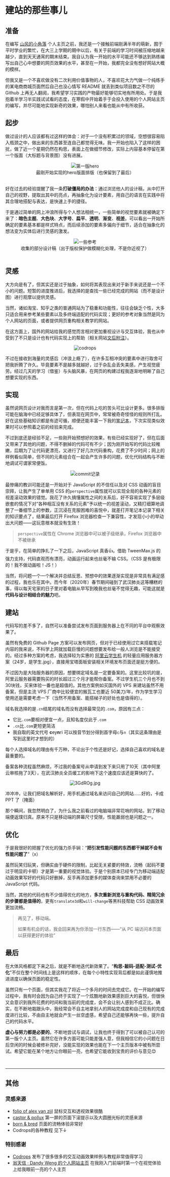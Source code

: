 # 建站的那些事儿

## 准备

在编写 [山风的小角落](http://ceynri.cn/) 个人主页之前，我还是一个接触前端刚满半年的萌新，囿于平时学业的繁忙，在大三上学期的期中以后，有关于前端的学习时间被压缩地越来越少，直到天天通宵的期末结束。我自认为我一开始的水平可能还不够达到熟练编写出自己心中想要的网页效果的水平，甚至在一开始，我都完全没有想好网站大概的模样。

但我又是一个不喜欢做没有二次利用价值事物的人，不喜欢花大力气做一个纯练手的某电商商城页面然后自己也没心情写 README 就丢到类似项目数之不尽的 Github 上再无人翻阅，我希望学习实践的产物最好能够切实地有所用处。于是我抱着半学习半实践试试看的态度，在寒假中开始着手于会投入使用的个人网站主页的编写，并尽可能地实现新奇的效果，哪怕别人来看也能从中有所收获。

## 起步

做过设计的人应该都有过这样的体会：对于一个没有积累过的领域，空想很容易陷入瓶颈之中，做出来的东西甚至连自己都觉得无味。我一开始也陷入了这样的困扰，做了近一个星期仍然在构思，表面上在做细节修改，实际上内容基本停留在第一个版面（大标题与背景图）没有进展。

<div align="center">
  <img src="https://s2.ax1x.com/2020/02/24/38jHHS.png" title="第一版hero" alt="第一版hero"/>
  <div align="center">最刚开始实现的hero版面排版（也保留到了最后）</div>
  <br>
</div>

好在过去的经验提醒了我一条**打破僵局的办法**：通过浏览他人的设计稿，从中打开自己的视野，提取出其中的亮点，再抽象化为设计要素，用自己的语言在实践中将其合理地搭配与表达，是快速上手的捷径。

于是通过简单的网上冲浪所得与个人想法相统一，一些简单的视觉要素就被确定下来了：**暗色主题**、**大色块**、**大字号**、**扁平**、**透明**、**渐变**、**视差**。可以看出一开始所确定的要素基本都是样式特点，而后续添加的要素多偏向于细节，适合在抽象化的想法变为实体后进行灵感的激发。

<div align="center">
  <img src="https://s2.ax1x.com/2020/02/24/38xDeK.jpg" alt="一些参考" title="一些参考" />
  <div>收集的部分设计稿（出于版权保护做模糊化处理，不是你近视了）</div>
  <br>
</div>

## 灵感

大方向是有了，但其实还是过于抽象，如何将其表现出来对于新手来说还是一个不小的问题。短暂的进度推进后，我选择的是查找一些已经完成的网站（而不是设计图）进行观摩以提供灵感。

当然，诸如淘宝、知乎之类的普通网站为了稳重和功能性，往往会缺乏个性，大多只适合用来参考某些要素以及多终端适配的代码实现；更好的参考对象当然是同为个人网站的页面，或者提供网页重构相关教学的网站。

在这方面上，国外的网站给我的感觉而言相对更加重视设计与交互体验，我也从中受到了不只是设计也有代码实现上的帮助（相关网站[文后附注](#其他)）。

<div align="center">
  <img src="https://s2.ax1x.com/2020/02/24/3G98XR.jpg" alt="codrops" title="codrops" />
</div>

不过在接收到海量的灵感后（冲浪上瘾了），在许多互相冲突的要素中进行取舍可把我折腾了许久。毕竟要素不是越多就越好，过于杂乱会丢失美感，产生视觉疲劳。经过几天的学习（借鉴）与头脑风暴，在网页的构建过程我逐渐地明晰了自己想要实现的东西。

## 实现

虽然说网页设计对我而言是第一次，但在代码上吃的苦头可比设计更多。很多排版可能在脑海中已经足够具体了，但表现在网页中，常常被奇奇怪怪的规则所打乱。好在这些基础知识都是有迹可循，顺便还能丰富一下我的[笔记本](http://docs.ceynri.cn/)，下次实现类似效果时可以参照着之前的经验来完成。

不过到底还是经验不足，一些刚开始预想好的效果，有些已经实现好了，但在后面又带来了其他的问题，不得不删掉的代码可有不少；因为刚开始写的代码比较稚嫩，后期为了让代码更漂亮，又进行了好几次代码重构，花费了不少时间；网上的样例看似简单，但不同的元素组合在一起会产生许多的问题，优化代码结构与不断地调试可谓家常便饭。

<div align="center">
  <img src="https://s2.ax1x.com/2020/02/24/3GCnKA.jpg" alt="commit记录" title="commit记录" />
</div>

最惨痛的教训可能还是一开始对于 JavaScript 的不信任以及对 CSS 动画的盲目崇拜，让我产生了单单用 CSS 的`perspective`属性就可以实现全局的各种元素的视差滚动效果的错觉。我花了许久搞懂属性之间的关系后，好不容易实现了多层级嵌套的情况下对“各种相互没有关系的元素”予以统一的视差滚动，又精打细算地调整了一番细节上的参数，正沉浸在克服困难的喜悦中，就差打开笔记本记录下相关的知识要点了，结果最后打开 Firefox 浏览器检查一下兼容性，才发现小小的举动出大问题——这玩意根本就没有生效！

> `perspective`属性在 Chrome 浏览器中可以被子级继承，Firefox 浏览器中不被继承

于是乎，在简单的挣扎了一下之后，JavaScript 真香👍。借助 TweenMax.js 的强力支持，代码直观而有漂亮，动画运行起来也丝毫不输 CSS。（CSS 是有极限的！我不做动画啦！JS！）

当然，将问题一个一个解决并总结反思、预想中的效果逐渐实现是非常具有满足感的过程，我也乐在其中。而今年（2020年）春节期间碰到了武汉肺炎这等糟糕的事，得以每天宅家的日子里对着电脑从早写到晚我也丝毫不觉得无趣，可能这就是**代码与设计相结合的魅力**吧。

## 建站

代码写的差不多了，自然可以准备尝试发布页面到服务器上在不同的平台中观察效果了。

虽然有免费的 Github Page 方案可以发布网页，但对于已经使用过它来搭载笔记内容的我来说，不科学上网就加载巨慢的问题想要发布给一般人浏览是不能接受的。经过多种方案的考虑，我选择较为实惠的 [阿里云学生机](https://www.aliyun.com/activity/promotion/campus2018) 的轻量应用服务器方案（24岁，是学生.jpg），直接用宝塔面板安装相关环境发布页面还是挺方便的。

不过因为是大陆服务器的原因，想要绑定域名是一定要备案的。这里比较坑的是，阿里云服务器需要购买的时长超过三个月才能帮你备案。不过学生机三个月也不到30块钱，买来体验一番也是超值的。其他方案例如买国外的 VPS 来建站虽然不用备案，但是主流 VPS 厂商中比较便宜的搬瓦工也要近 50美刀/年，作为学生学习使用还是需要考虑一下（当然不用备案、能搭梯子的好处也是值得的）。

域名我选择的是`.cn`结尾的域名而没有选择最常见的`.com`，原因有三点：

- 它比`.com`要相对便宜一点，且知名度仅此于`.com`
- `.cn`比`.com`更短更简洁
- 我自取的英文代号 **c**ey**n**ri 可以按音节划分得到首字母`c`与`n`（其实这条理由是写到这里时才想到的）

每个人选择域名的理由有千万种，不论出于个性还是好记，选择自己喜欢的域名是最重要的。

备案各种流程虽然麻烦，不过我的备案号从申请到发下来只用了10天（其中阿里云审核拖了3天），在武汉肺炎全员缓工的影响下这个速度应该还是算快的了。

<div align="center">
  <img src="https://s2.ax1x.com/2020/02/24/3GdROg.jpg" alt="3GdROg.jpg" title="3GdROg.jpg" />
</div>

冲冲冲，让我们把域名解析好，用手机通过域名来访问自己的网站......好的，卡成 PPT 了（掩面）

那个瞬间，我忽然明白了，为什么我之前看过的电脑端非常花哨的网站，到了移动端便返璞归真。原来不只是移动端的屏幕尺寸受限，性能羸弱也是问题之一。

## 优化

于是我很好的把握了优化的强力杀手锏：“**把引发性能问题的东西都干掉就不会有性能问题了**”（x）

虽然玩笑归玩笑，但确实由于硬件的限制，比起无关紧要的特效，流畅（起码不要过于明显的卡顿）才是第一重要的视觉体验。于是个别原本已经专门为移动端适配动画效果写好的代码只好删掉，反手再添加更多的媒体查询来禁用不必要的 JavaScript 代码。

当然，其他的代码也有不少值得优化的地方，**多次重新浏览与重构代码、精简冗余的步骤都是值得的**，更有`translate3d`和`will-change`等黑科技帮助 CSS 动画效果更加流畅。

> 再见了，移动端。
> 
> 如果有机会的话，我会回来再为你添加一行东西——“从 PC 端访问本页面以获得更好的体验”

## 最后

在大体风格都定下来之后，就是不断地迭代新效果了。“**构思-敲码-适配-测试-优化**”不仅在整个时间线上是这样的顺序，在每个小特性实现背后都是如此谨慎地推进进度以确保页面的稳定性。

虽然只有一个页面，但其实我花了将近一个多月的时间去完成它。在一开始的编写过程中，我有时会因为自己终于实现了一个炫酷地新效果感到巨大的喜悦，但很快又会意识到我所花费的时间和我当前的完成度，会不会让别人感到不成正比。确实，在不断地栽跟头中，我经常会不自主地拿别人的网站完成度和自己现有的完成度进行比较，不由自主地就会产生一丝空虚感，希望自己还能够再快一些，提升自己的代码水平。

**虚心与努力都是必要的**。不断地尝试与调试，让我也终于得到了可以被自己认可的第一版个人主页。虽然它在许多方面可能只能差强人意，但我相信它的小问题在日后空闲的时候会被修补完好，没能实现的效果也能在下一个主页版本中被有所尝试。希望它能在某个地方让你眼前一亮，也希望它能收到宝贵的评价与意见😊

<br>

---

## 其他

### 灵感来源

- [folio of alex van zijl](https://www.alexvanzijl.nl/) 鼠标交互和透视效果很酷
- [castor & pollux](https://www.castoretpollux.com/) 第一屏的页面下滚提示以及大圆圈光标的灵感来源
- [born & bred](https://bornandbredbrand.com/) 页面的流畅体验非常好
- Codrops的各种教程 见下↓

### 特别感谢

- [Codrops](https://tympanus.net/codrops) 发布了很多很多的交互动画效果样例与教程非常值得学习
- [翁天信 · Dandy Weng 的个人网站主页](https://www.dandyweng.com/) 在我刚入门前端时第一个在视觉体验上给我眼前一亮的个人主页
